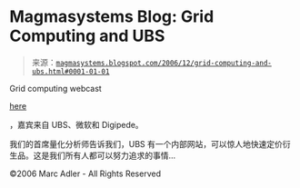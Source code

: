 <!--yml

category: 未分类

date: 2024-05-18 05:14:07

-->

# Magmasystems Blog: Grid Computing and UBS

> 来源：[`magmasystems.blogspot.com/2006/12/grid-computing-and-ubs.html#0001-01-01`](http://magmasystems.blogspot.com/2006/12/grid-computing-and-ubs.html#0001-01-01)

Grid computing webcast

[here](http://www.xtalks.com/gridcomputing.ashx)

，嘉宾来自 UBS、微软和 Digipede。

我们的首席量化分析师告诉我们，UBS 有一个内部网站，可以惊人地快速定价衍生品。这是我们所有人都可以努力追求的事情...

©2006 Marc Adler - All Rights Reserved
